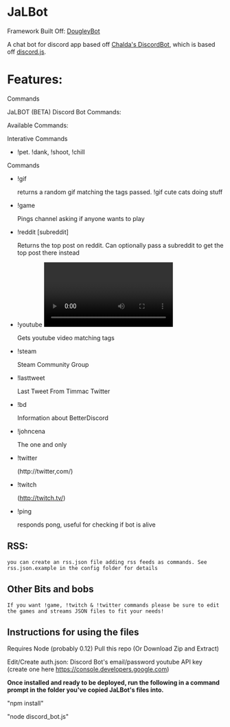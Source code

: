 # JaLBot

Framework Built Off: <a href="https://github.com/SteamingMutt/DougleyBot">DougleyBot</a>

A chat bot for discord app based off <a href="https://github.com/chalda/DiscordBot/">Chalda's DiscordBot</a>, which is based off <a href="https://github.com/hydrabolt/discord.js/">discord.js</a>.

# Features:
Commands

JaLBOT (BETA) Discord Bot Commands:

Available Commands:

Interative Commands

- !pet. !dank, !shoot, !chill <user>

Commands

- !gif <image tags>

	returns a random gif matching the tags passed. !gif cute cats doing stuff

- !game <name of game>
    
	Pings channel asking if anyone wants to play

- !reddit [subreddit]
    
	Returns the top post on reddit. Can optionally pass a subreddit to get the top post there instead

- !youtube <video name>
    
	Gets youtube video matching tags

- !steam
    
	Steam Community Group

- !lasttweet
    
	Last Tweet From Timmac Twitter

- !bd
    
	Information about BetterDiscord

- !johncena
    
	The one and only
	
- !twitter <Twitter username>
    
	(http://twitter,com/<streamers name>)

- !twitch <streamer name>
    
	(http://twitch.tv/<streamers name>)

- !ping
    
	responds pong, useful for checking if bot is alive
	
## RSS:
    you can create an rss.json file adding rss feeds as commands. See rss.json.example in the config folder for details

## Other Bits and bobs
	If you want !game, !twitch & !twitter commands please be sure to edit the games and streams JSON files to fit your needs!
	
## Instructions for using the files
Requires Node (probably 0.12)
Pull this repo (Or Download Zip and Extract)

Edit/Create auth.json: 
Discord Bot's email/password
youtube API key (create one here https://console.developers.google.com)

<strong>Once installed and ready to be deployed, run the following in a command prompt in the folder you've copied JaLBot's files into.</strong>


"npm install"

"node discord_bot.js"
